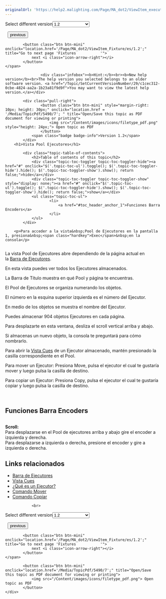 ```yaml
---
originalUrl: 'https://help2.malighting.com/Page/MA_dot2/ViewItem_executorpool/es/1.2'
---
```


<div class="topic-navigation">

<div class="pull-right">
	<span class="pull-left">


<div class="pull-left">
<form action="/Topic/SetCurrentVersionNumber" class="form-inline" id="frmTagSelector" method="post">	<span class="form-mini">
		<div class="input-prepend"><span class="add-on">Select different version</span><select autocomplete="off" id="versionNumberId" name="versionNumberId" onchange="$(this).closest('#frmTagSelector').submit();" style="width: 120px;"><option value="">- latest -</option>
<option value="3">1.1</option>
<option selected="selected" value="7">1.2</option>
<option value="12">1.3</option>
<option value="16">1.5</option>
<option value="29">1.9</option>
</select></div>
		<input data-val="true" data-val-number="The field Int32 must be a number." data-val-required="The Int32 field is required." id="ProductId" name="ProductId" type="hidden" value="7">
		<input id="CurrentGuid" name="CurrentGuid" type="hidden" value="c1cec312-0cbe-4824-aa2a-1b23a81f9d9f">
	</span>
</form></div>&nbsp;	</span>
	<span class="pull-right" style="white-space: nowrap;">
			<button class="btn btn-mini" onclick="location.href='/Page/MA_dot2/Window_Playback/es/1.2'; " title="Go to previous page 'Executor Bar '">
				<i class="icon-arrow-left"></i> previous
			</button>

			<button class="btn btn-mini" onclick="location.href='/Page/MA_dot2/ViewItem_Fixture/es/1.2';" title="Go to next page 'Fixtures           '">
				next <i class="icon-arrow-right"></i> 
			</button>
	</span>
</div>
<div class="clear-fix" style="margin-bottom: 10px"></div>
</div>

					<div class="infobox"><b>Hint:</b><br><b>New help version</b><br>The help version you selected belongs to an older software version. <a href="/Topic/SetCurrentVersionNumber/29/c1cec312-0cbe-4824-aa2a-1b23a81f9d9f">You may want to view the latest help version.</a></div>

			<div class="pull-right">
					<button class="btn btn-mini" style="margin-right: 10px; height: 30px;" onclick="location.href = '/Media/TopicPdf/5490/7'; " title="Open/Save this topic as PDF document for viewing or printing">
						<img src="/Content/images/icons/filetype_pdf.png" style="height: 24px;"> Open topic as PDF
					</button>
				<span class="badge badge-info">Version 1.2</span>
			</div>
		<h1>Vista Pool Ejecutores</h1>

			<div class="topic-table-of-contents">
				<h2>Table of contents of this topic</h2>
				<div class="topic-toc-toggler topic-toc-toggler-hide"><a href="#" onclick="$('.topic-toc-ul').toggle(); $('.topic-toc-toggler-hide').hide(); $('.topic-toc-toggler-show').show(); return false;">hide</a></div>
				<div class="topic-toc-toggler topic-toc-toggler-show" style="display: none;"><a href="#" onclick="$('.topic-toc-ul').toggle(); $('.topic-toc-toggler-hide').show(); $('.topic-toc-toggler-show').hide(); return false;">show</a></div>
				<ul class="topic-toc-ul">
						<li>
							<a href="#toc_header_anchor_1">Funciones Barra Encoders</a>
						</li>
				</ul>
			</div>

		<p>Para acceder a la vista&nbsp;Pool de Ejecutores en la pantalla 1, presiona&nbsp;<span class="hardkey">Exec</span>&nbsp;en la consola</p>

<p><img alt="" src="/Media/Image/Dot2_ViewsandWindows_ExecutorsPool01_1-0.PNG"></p>

<p>La vista&nbsp;Pool&nbsp;de Ejecutores abre dependiendo de la página actual en la&nbsp;<a href="/Topic/af87cdc8-b54b-41ee-b614-26065230c7ec">Barra de Ejecutores</a>.</p>

<p>En esta vista puedes ver todos los Ejecutores almacenados.</p>

<p>La Barra de Título muestra en qué Pool y página te encuentras.</p>

<p>El Pool de Ejecutores se organiza numerando&nbsp;los objetos.</p>

<p>El número en la esquina superior izquierda es el número del Ejecutor.</p>

<p>En medio de los objetos se muestra el nombre del Ejecutor.</p>

<p>Puedes almacenar 904 objetos Ejecutores en cada página.</p>

<p>Para desplazarte en esta ventana, desliza el scroll vertical arriba y abajo.</p>

<p>Si almacenas un nuevo objeto, la consola te preguntará para cómo nombrarlo.</p>

<p>Para abrir la&nbsp;<a href="/Topic/b8ab1bbb-182d-41d6-9a1e-52f5267922c7">Vista Cues</a>&nbsp;de un Ejecutor almacenado, mantén presionado la casilla correspondiente en el Pool.</p>

<p>Para mover un Ejecutor: Presiona&nbsp;<span class="hardkey">Move</span>, pulsa el ejecutor el cual te gustaría mover y luego pulsa la casilla de destino.</p>

<p>Para copiar un Ejecutor: Presiona&nbsp;<span class="hardkey">Copy</span>, pulsa el ejecutor el cual te gustaría copiar y luego pulsa la casilla de destino.</p>

<p>&nbsp;</p>

<a name="toc_header_anchor_1" id="toc_header_anchor_1" class="topic-toc-item"></a><h2>Funciones Barra Encoders</h2>

<p><img alt="" src="/Media/Image/Dot2_ViewsandWindows_CuesView01_1-0.PNG"></p>

<p><strong>Scroll:</strong><br>
Para desplazarse en el Pool de ejecutores arriba y abajo gire el encoder a izquierda y derecha.<br>
Para desplazarse a izquierda o derecha, presione el encoder y gire a izquierda o derecha.</p>

<a name="toc_header_anchor_2" id="toc_header_anchor_2" class="topic-toc-item"></a><h2>Links relacionados</h2>

<ul>
	<li><a href="/Topic/af87cdc8-b54b-41ee-b614-26065230c7ec">Barra de Ejecutores</a></li>
	<li><a href="/Topic/b8ab1bbb-182d-41d6-9a1e-52f5267922c7">Vista Cues</a></li>
	<li><a href="/Topic/839f039d-2e75-4ed2-a4be-0ff458dec63d">¿Qué es un Ejecutor?</a></li>
	<li><a href="/Topic/210421fb-24b5-4a20-a719-c2ca85b8f002">Comando Mover</a></li>
	<li><a href="/Topic/6f42e54b-e064-46ad-b3c5-c5341be8e50d">Comando Copiar</a></li>
</ul>


				<br>
<div class="topic-navigation">

<div class="pull-right">
	<span class="pull-left">


<div class="pull-left">
<form action="/Topic/SetCurrentVersionNumber" class="form-inline" id="frmTagSelector" method="post">	<span class="form-mini">
		<div class="input-prepend"><span class="add-on">Select different version</span><select autocomplete="off" id="versionNumberId" name="versionNumberId" onchange="$(this).closest('#frmTagSelector').submit();" style="width: 120px;"><option value="">- latest -</option>
<option value="3">1.1</option>
<option selected="selected" value="7">1.2</option>
<option value="12">1.3</option>
<option value="16">1.5</option>
<option value="29">1.9</option>
</select></div>
		<input data-val="true" data-val-number="The field Int32 must be a number." data-val-required="The Int32 field is required." id="ProductId" name="ProductId" type="hidden" value="7">
		<input id="CurrentGuid" name="CurrentGuid" type="hidden" value="c1cec312-0cbe-4824-aa2a-1b23a81f9d9f">
	</span>
</form></div>&nbsp;	</span>
	<span class="pull-right" style="white-space: nowrap;">
			<button class="btn btn-mini" onclick="location.href='/Page/MA_dot2/Window_Playback/es/1.2'; " title="Go to previous page 'Executor Bar '">
				<i class="icon-arrow-left"></i> previous
			</button>

			<button class="btn btn-mini" onclick="location.href='/Page/MA_dot2/ViewItem_Fixture/es/1.2';" title="Go to next page 'Fixtures           '">
				next <i class="icon-arrow-right"></i> 
			</button>
	</span>
</div>
	<div class="clear-fix"></div>
	<div class="pull-right">
	
			<button class="btn btn-mini" onclick="location.href='/Media/TopicPdf/5490/7';" title="Open/Save this topic as PDF document for viewing or printing">
				<img src="/Content/images/icons/filetype_pdf.png"> Open topic as PDF
			</button>
	</div>
<div class="clear-fix" style="margin-bottom: 10px"></div>
</div>

	

